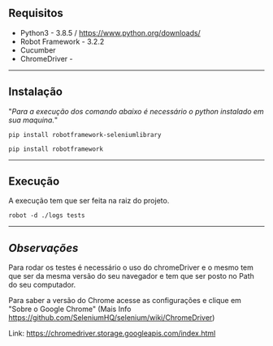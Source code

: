 
## Requisitos

- Python3 - 3.8.5  /  https://www.python.org/downloads/
- Robot Framework - 3.2.2
- Cucumber
- ChromeDriver - 
------
## Instalação

"*Para a execução dos comando abaixo é necessário o python instalado em sua maquina.*"

```
pip install robotframework-seleniumlibrary
```

```
pip install robotframework
```
------
## Execução

A execução tem que ser feita na raiz do projeto.

```
robot -d ./logs tests
```
------
## *Observações*

Para rodar os testes é necessário o uso do chromeDriver e o mesmo tem que ser da mesma versão do seu navegador e tem que ser posto no Path do seu computador. 

Para saber a versão do Chrome acesse as configurações e clique em "Sobre o Google Chrome" (Mais Info https://github.com/SeleniumHQ/selenium/wiki/ChromeDriver)

Link: https://chromedriver.storage.googleapis.com/index.html
